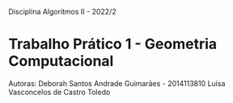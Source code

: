 Disciplina Algoritmos II - 2022/2

# Trabalho Prático 1 - Geometria Computacional

Autoras:
  Deborah Santos Andrade Guimarães - 2014113810
  Luísa Vasconcelos de Castro Toledo
